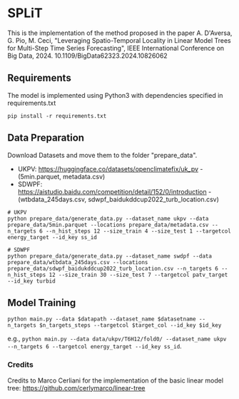 # SPLiT
This is the implementation of the method proposed in the paper A. D'Aversa, G. Pio, M. Ceci, "Leveraging Spatio-Temporal Locality in Linear Model Trees for Multi-Step Time Series Forecasting", IEEE International Conference on Big Data, 2024. 10.1109/BigData62323.2024.10826062 

## Requirements
The model is implemented using Python3 with dependencies specified in requirements.txt
```
pip install -r requirements.txt
```
## Data Preparation
Download Datasets and move them to the folder "prepare_data".

* UKPV: https://huggingface.co/datasets/openclimatefix/uk_pv - (5min.parquet, metadata.csv)
* SDWPF: https://aistudio.baidu.com/competition/detail/152/0/introduction - (wtbdata_245days.csv, sdwpf_baidukddcup2022_turb_location.csv)

```
# UKPV
python prepare_data/generate_data.py --dataset_name ukpv --data prepare_data/5min.parquet --locations prepare_data/metadata.csv --n_targets 6 --n_hist_steps 12 --size_train 4 --size_test 1 --targetcol energy_target --id_key ss_id

# SDWPF
python prepare_data/generate_data.py --dataset_name swdpf --data prepare_data/wtbdata_245days.csv --locations prepare_data/sdwpf_baidukddcup2022_turb_location.csv --n_targets 6 --n_hist_steps 12 --size_train 30 --size_test 7 --targetcol patv_target --id_key turbid
```

## Model Training
```
python main.py --data $datapath --dataset_name $datasetname --n_targets $n_targets_steps --targetcol $target_col --id_key $id_key
```
e.g., `python main.py --data data/ukpv/T6H12/fold0/ --dataset_name ukpv --n_targets 6 --targetcol energy_target --id_key ss_id`.

### Credits
Credits to Marco Cerliani for the implementation of the basic linear model tree: https://github.com/cerlymarco/linear-tree


